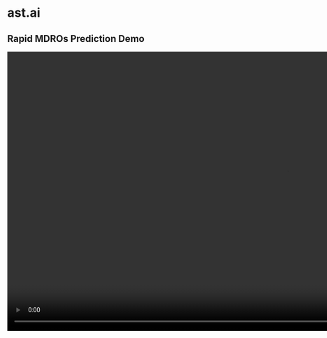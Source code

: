 
# ast.ai 

## Rapid MDROs Prediction Demo 

<video src="https://youtu.be/1Tmy6keTMm0" width=1280/></video>


